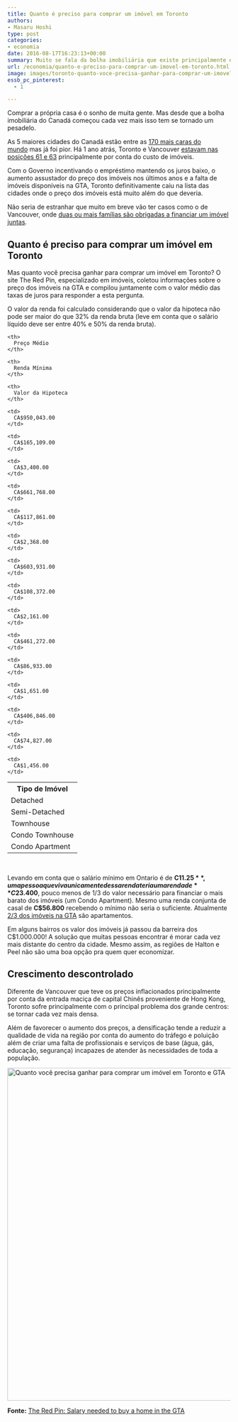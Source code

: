 ```yaml
---
title: Quanto é preciso para comprar um imóvel em Toronto
authors:
- Masaru Hoshi
type: post
categories:
- economia
date: 2016-08-17T16:23:13+00:00
summary: Muito se fala da bolha imobiliária que existe principalmente em Vancouver e Toronto. Mas de fato quanto é preciso para comprar um imóvel em Toronto?
url: /economia/quanto-e-preciso-para-comprar-um-imovel-em-toronto.html
image: images/toronto-quanto-voce-precisa-ganhar-para-comprar-um-imovel-em-toronto.png
essb_pc_pinterest:
  - 1

---
```

Comprar a própria casa é o sonho de muita gente. Mas desde que a bolha imobiliária do Canadá começou cada vez mais isso tem se tornado um pesadelo.

As 5 maiores cidades do Canadá estão entre as <a href="https://www.imercer.com/content/mobility/rankings/col2016-rankings.html" target="_blank">170 mais caras do mundo</a> mas já foi pior. Há 1 ano atrás, Toronto e Vancouver <a href="http://www.huffingtonpost.ca/2015/06/17/most-expensive-cities_n_7606204.html" target="_blank">estavam nas posições 61 e 63</a> principalmente por conta do custo de imóveis.

Com o Governo incentivando o empréstimo mantendo os juros baixo, o aumento assustador do preço dos imóveis nos últimos anos e a falta de imóveis disponíveis na GTA, Toronto definitivamente caiu na lista das cidades onde o preço dos imóveis está muito além do que deveria.

Não seria de estranhar que muito em breve vão ter casos como o de Vancouver, onde <a href="http://www.cbc.ca/news/canada/british-columbia/mixer-mortgages-make-vancouver-home-ownership-possible-1.2514737" target="_blank">duas ou mais famílias são obrigadas a financiar um imóvel juntas</a>.

## Quanto é preciso para comprar um imóvel em Toronto

Mas quanto você precisa ganhar para comprar um imóvel em Toronto? O site The Red Pin, especializado em imóveis, coletou informações sobre o preço dos imóveis na GTA e compilou juntamente com o valor médio das taxas de juros para responder a esta pergunta.

O valor da renda foi calculado considerando que o valor da hipoteca não pode ser maior do que 32% da renda bruta (leve em conta que o salário líquido deve ser entre 40% e 50% da renda bruta).

<table class="table table-striped table-condensed">
  <tr>
    <th>
      Tipo de Imóvel
    </th>

    <th>
      Preço Médio
    </th>

    <th>
      Renda Mínima
    </th>

    <th>
      Valor da Hipoteca
    </th>
  </tr>

  <tr>
    <td>
      Detached
    </td>

    <td>
      CA$950,043.00
    </td>

    <td>
      CA$165,109.00
    </td>

    <td>
      CA$3,400.00
    </td>
  </tr>

  <tr>
    <td>
      Semi-Detached
    </td>

    <td>
      CA$661,768.00
    </td>

    <td>
      CA$117,861.00
    </td>

    <td>
      CA$2,368.00
    </td>
  </tr>

  <tr>
    <td>
      Townhouse
    </td>

    <td>
      CA$603,931.00
    </td>

    <td>
      CA$108,372.00
    </td>

    <td>
      CA$2,161.00
    </td>
  </tr>

  <tr>
    <td>
      Condo Townhouse
    </td>

    <td>
      CA$461,272.00
    </td>

    <td>
      CA$86,933.00
    </td>

    <td>
      CA$1,651.00
    </td>
  </tr>

  <tr>
    <td>
      Condo Apartment
    </td>

    <td>
      CA$406,846.00
    </td>

    <td>
      CA$74,827.00
    </td>

    <td>
      CA$1,456.00
    </td>
  </tr>
</table>

&nbsp;

Levando em conta que o salário mínimo em Ontario é de **C$11.25**, uma pessoa que viva unicamente dessa renda teria uma renda de **C$23.400**, pouco menos de 1/3 do valor necessário para financiar o mais barato dos imóveis (um Condo Apartment). Mesmo uma renda conjunta de casal de **C$56.800** recebendo o mínimo não seria o suficiente. Atualmente <a href="http://www.huffingtonpost.ca/2016/08/16/get-used-to-renting-toronto_n_11551254.html" target="_blank">2/3 dos imóveis na GTA</a> são apartamentos.

Em alguns bairros os valor dos imóveis já passou da barreira dos C$1.000.000! A solução que muitas pessoas encontrar é morar cada vez mais distante do centro da cidade. Mesmo assim, as regiões de Halton e Peel não são uma boa opção pra quem quer economizar.

## Crescimento descontrolado

Diferente de Vancouver que teve os preços inflacionados principalmente por conta da entrada maciça de capital Chinês proveniente de Hong Kong, Toronto sofre principalmente com o principal problema dos grande centros: se tornar cada vez mais densa.

Além de favorecer o aumento dos preços, a densificação tende a reduzir a qualidade de vida na região por conta do aumento do tráfego e poluição além de criar uma falta de profissionais e serviços de base (água, gás, educação, segurança) incapazes de atender às necessidades de toda a população.

[<img class="img-responsive img-rounded alignnone wp-image-6575 size-large" src="http://www.canadaagora.com/wp-content/uploads/mapa-quanto-voce-precisa-ganhar-para-comprar-um-imovel-em-toronto-970x970.png" alt="Quanto você precisa ganhar para comprar um imóvel em Toronto e GTA" width="750" height="750" srcset="https://www.canadaagora.com/wp-content/uploads/mapa-quanto-voce-precisa-ganhar-para-comprar-um-imovel-em-toronto-970x970.png 970w, https://www.canadaagora.com/wp-content/uploads/mapa-quanto-voce-precisa-ganhar-para-comprar-um-imovel-em-toronto-300x300.png 300w, https://www.canadaagora.com/wp-content/uploads/mapa-quanto-voce-precisa-ganhar-para-comprar-um-imovel-em-toronto-1120x1120.png 1120w, https://www.canadaagora.com/wp-content/uploads/mapa-quanto-voce-precisa-ganhar-para-comprar-um-imovel-em-toronto.png 1459w" sizes="(max-width: 750px) 100vw, 750px" />][1]

**Fonte:** <a href="https://www.theredpin.com/blog/salary-needed-to-buy-a-home-in-the-toronto-gta/" target="_blank">The Red Pin: Salary needed to buy a home in the GTA</a>

 [1]: http://www.canadaagora.com/wp-content/uploads/mapa-quanto-voce-precisa-ganhar-para-comprar-um-imovel-em-toronto.png